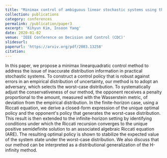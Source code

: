 ```yaml
---
title: "Minimax control of ambiguous linear stochastic systems using the Wasserstein metric"
collection: publications
category: conferences
permalink: /publication/paper3
excerpt: 'Kihyun Kim, Insoon Yang'
date: 2020-01-02
venue: 'IEEE Conference on Decision and Control (CDC)'
slidesurl:
paperurl: 'https://arxiv.org/pdf/2003.13258'
citation:
---
```


In this paper, we propose a minimax linearquadratic control method to address the issue of inaccurate distribution information in practical stochastic systems. To construct a control policy that is robust against errors in an empirical distribution of uncertainty, our method is to adopt an adversary, which selects the worst-case distribution. To systematically adjust the conservativeness of our method, the opponent receives a penalty proportional to the amount, measured with the Wasserstein metric, of deviation from the empirical distribution. In the finite-horizon case, using a Riccati equation, we derive a closed-form expression of the unique optimal policy and the opponent's policy that generates the worst-case distribution. This result is then extended to the infinite-horizon setting by identifying conditions under which the Riccati recursion converges to the unique positive semidefinite solution to an associated algebraic Riccati equation (ARE). The resulting optimal policy is shown to stabilize the expected value of the system state under the worst-case distribution. We also discuss that our method can be interpreted as a distributional generalization of the H-infinity method.